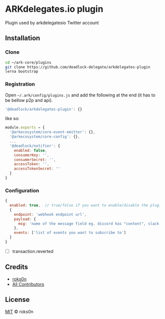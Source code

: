 # ARKdelegates.io plugin

Plugin used by arkdelegatesio Twitter account

## Installation

### Clone

```bash
cd ~/ark-core/plugins
git clone https://github.com/deadlock-delegate/arkdelegates-plugin
lerna bootstrap
```

### Registration

Open `~/.ark/config/plugins.js` and add the following at the end (it has to be bellow p2p and api).

```js
'@deadlock/arkdelegates-plugin': {}
```

like so:

```js
module.exports = {
  '@arkecosystem/core-event-emitter': {},
  '@arkecosystem/core-config': {},
  ...
  '@deadlock/notifier': {
    enabled: false,
    consumerKey: '',
    consumerSecret: '',
    accessToken: '',
    accessTokenSecret: ''
  }
}
```

### Configuration

```js
{
  enabled: true,  // true/false if you want to enable/disable the plugin
  {
    endpoint: 'webhook endpoint url',
    payload: {
      msg: 'name of the message field eg. discord has "content", slack has "text"'
    },
    events: ['list of events you want to subscribe to']
  }
}
```

- [ ] transaction.reverted

## Credits

- [roks0n](https://github.com/roks0n)
- [All Contributors](../../../../contributors)

## License

[MIT](LICENSE) © roks0n

